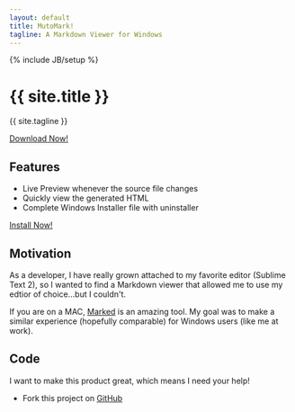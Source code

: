 ```yaml
---
layout: default
title: MutoMark!
tagline: A Markdown Viewer for Windows
---
```

{% include JB/setup %}

<div class="hero-unit">
  <h1>{{ site.title }}</h1>
  <p>{{ site.tagline }}</p>
  <a class="btn btn-primary" href="{{ site.installer_url }}">Download Now!</a>
</div>

<div class="row">

  <span class="span4">
    <h2>Features</h2>
    <ul>
      <li>Live Preview whenever the source file changes</li>
      <li>Quickly view the generated HTML</li>
      <li>Complete Windows Installer file with uninstaller</li>
    </ul>
    <a href="help/installation.html" class="btn btn-success">Install Now!</a>
  </span>

  <span class="span4">
    <h2>Motivation</h2>
    <p>
      As a developer, I have really grown attached to my favorite editor (Sublime Text 2), so I wanted to find 
      a Markdown viewer that allowed me to use my edtior of choice...but I couldn't.
    </p>
    <p>
      If you are on a MAC, <a href="http://markedapp.com/">Marked</a> is an amazing tool. My goal was to make a similar experience (hopefully comparable) 
      for Windows users (like me at work).
    </p>
  </span>
  <span class="span4">
    <h2>Code</h2>
    <p>I want to make this product great, which means I need your help!</p>
    <ul>
      <li>Fork this project on <a href="http://github.com/davidmuto/muto-mark">GitHub</a>
    </ul>
  </span>

</div>

<!-- Here's a sample "posts list".

<ul class="posts">
  {% for post in site.posts %}
    <li><span>{{ post.date | date_to_string }}</span> &raquo; <a href="{{ BASE_PATH }}{{ post.url }}">{{ post.title }}</a></li>
  {% endfor %}
</ul> -->